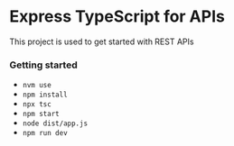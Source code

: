 # Express TypeScript for APIs #

This project is used to get started with REST APIs

### Getting started

- `nvm use`
- `npm install`
- `npx tsc`
- `npm start`
- `node dist/app.js`
- `npm run dev`

